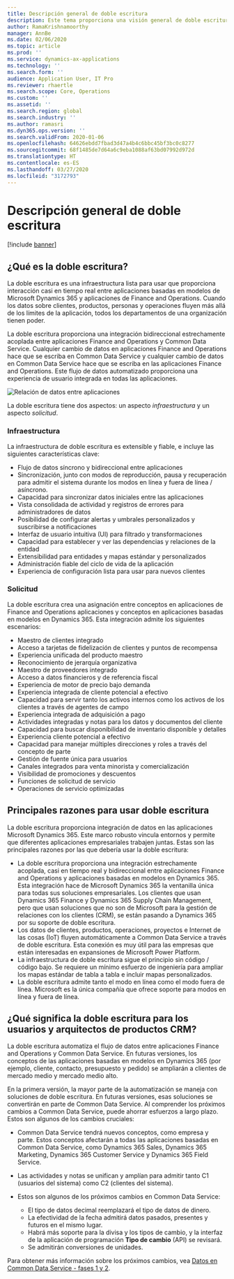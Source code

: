 ```yaml
---
title: Descripción general de doble escritura
description: Este tema proporciona una visión general de doble escritura. La doble escritura es una infraestructura que proporciona interacción casi en tiempo real entre aplicaciones basadas en modelos de Microsoft Dynamics 365 y aplicaciones de Finance and Operations.
author: RamaKrishnamoorthy
manager: AnnBe
ms.date: 02/06/2020
ms.topic: article
ms.prod: ''
ms.service: dynamics-ax-applications
ms.technology: ''
ms.search.form: ''
audience: Application User, IT Pro
ms.reviewer: rhaertle
ms.search.scope: Core, Operations
ms.custom: ''
ms.assetid: ''
ms.search.region: global
ms.search.industry: ''
ms.author: ramasri
ms.dyn365.ops.version: ''
ms.search.validFrom: 2020-01-06
ms.openlocfilehash: 64626ebdd7fbad3d47a4b4c6bbc45bf3bc0c8277
ms.sourcegitcommit: 68f1485de7d64a6c9eba1088af63bd07992d972d
ms.translationtype: HT
ms.contentlocale: es-ES
ms.lasthandoff: 03/27/2020
ms.locfileid: "3172793"
---
```

# <a name="dual-write-overview"></a>Descripción general de doble escritura

[!include [banner](../../includes/banner.md)]



## <a name="what-is-dual-write"></a>¿Qué es la doble escritura?

La doble escritura es una infraestructura lista para usar que proporciona interacción casi en tiempo real entre aplicaciones basadas en modelos de Microsoft Dynamics 365 y aplicaciones de Finance and Operations. Cuando los datos sobre clientes, productos, personas y operaciones fluyen más allá de los límites de la aplicación, todos los departamentos de una organización tienen poder.

La doble escritura proporciona una integración bidireccional estrechamente acoplada entre aplicaciones Finance and Operations y Common Data Service. Cualquier cambio de datos en aplicaciones Finance and Operations hace que se escriba en Common Data Service y cualquier cambio de datos en Common Data Service hace que se escriba en las aplicaciones Finance and Operations. Este flujo de datos automatizado proporciona una experiencia de usuario integrada en todas las aplicaciones.

![Relación de datos entre aplicaciones](media/dual-write-overview.jpg)

La doble escritura tiene dos aspectos: un aspecto *infraestructura* y un aspecto *solicitud*.

### <a name="infrastructure"></a>Infraestructura

La infraestructura de doble escritura es extensible y fiable, e incluye las siguientes características clave:

+ Flujo de datos síncrono y bidireccional entre aplicaciones
+ Sincronización, junto con modos de reproducción, pausa y recuperación para admitir el sistema durante los modos en línea y fuera de línea / asíncrono.
+ Capacidad para sincronizar datos iniciales entre las aplicaciones
+ Vista consolidada de actividad y registros de errores para administradores de datos
+ Posibilidad de configurar alertas y umbrales personalizados y suscribirse a notificaciones
+ Interfaz de usuario intuitiva (UI) para filtrado y transformaciones
+ Capacidad para establecer y ver las dependencias y relaciones de la entidad
+ Extensibilidad para entidades y mapas estándar y personalizados
+ Administración fiable del ciclo de vida de la aplicación
+ Experiencia de configuración lista para usar para nuevos clientes

### <a name="application"></a>Solicitud

La doble escritura crea una asignación entre conceptos en aplicaciones de Finance and Operations aplicaciones y conceptos en aplicaciones basadas en modelos en Dynamics 365. Esta integración admite los siguientes escenarios:

+ Maestro de clientes integrado
+ Acceso a tarjetas de fidelización de clientes y puntos de recompensa
+ Experiencia unificada del producto maestro
+ Reconocimiento de jerarquía organizativa
+ Maestro de proveedores integrado
+ Acceso a datos financieros y de referencia fiscal
+ Experiencia de motor de precio bajo demanda
+ Experiencia integrada de cliente potencial a efectivo
+ Capacidad para servir tanto los activos internos como los activos de los clientes a través de agentes de campo
+ Experiencia integrada de adquisición a pago
+ Actividades integradas y notas para los datos y documentos del cliente
+ Capacidad para buscar disponibilidad de inventario disponible y detalles
+ Experiencia cliente potencial a efectivo
+ Capacidad para manejar múltiples direcciones y roles a través del concepto de parte
+ Gestión de fuente única para usuarios
+ Canales integrados para venta minorista y comercialización
+ Visibilidad de promociones y descuentos
+ Funciones de solicitud de servicio
+ Operaciones de servicio optimizadas

## <a name="top-reasons-to-use-dual-write"></a>Principales razones para usar doble escritura

La doble escritura proporciona integración de datos en las aplicaciones Microsoft Dynamics 365. Este marco robusto vincula entornos y permite que diferentes aplicaciones empresariales trabajen juntas. Estas son las principales razones por las que debería usar la doble escritura:

+ La doble escritura proporciona una integración estrechamente acoplada, casi en tiempo real y bidireccional entre aplicaciones Finance and Operations y aplicaciones basadas en modelos en Dynamics 365. Esta integración hace de Microsoft Dynamics 365 la ventanilla única para todas sus soluciones empresariales. Los clientes que usan Dynamics 365 Finance y Dynamics 365 Supply Chain Management, pero que usan soluciones que no son de Microsoft para la gestión de relaciones con los clientes (CRM), se están pasando a Dynamics 365 por su soporte de doble escritura.
+ Los datos de clientes, productos, operaciones, proyectos e Internet de las cosas (IoT) fluyen automáticamente a Common Data Service a través de doble escritura. Esta conexión es muy útil para las empresas que están interesadas en expansiones de Microsoft Power Platform.
+ La infraestructura de doble escritura sigue el principio sin código / código bajo. Se requiere un mínimo esfuerzo de ingeniería para ampliar los mapas estándar de tabla a tabla e incluir mapas personalizados.
+ La doble escritura admite tanto el modo en línea como el modo fuera de línea. Microsoft es la única compañía que ofrece soporte para modos en línea y fuera de línea.

## <a name="what-does-dual-write-mean-for-users-and-architects-of-crm-products"></a>¿Qué significa la doble escritura para los usuarios y arquitectos de productos CRM?

La doble escritura automatiza el flujo de datos entre aplicaciones Finance and Operations y Common Data Service. En futuras versiones, los conceptos de las aplicaciones basadas en modelos en Dynamics 365 (por ejemplo, cliente, contacto, presupuesto y pedido) se ampliarán a clientes de mercado medio y mercado medio alto.

En la primera versión, la mayor parte de la automatización se maneja con soluciones de doble escritura. En futuras versiones, esas soluciones se convertirán en parte de Common Data Service. Al comprender los próximos cambios a Common Data Service, puede ahorrar esfuerzos a largo plazo. Estos son algunos de los cambios cruciales:

+ Common Data Service tendrá nuevos conceptos, como empresa y parte. Estos conceptos afectarán a todas las aplicaciones basadas en Common Data Service, como Dynamics 365 Sales, Dynamics 365 Marketing, Dynamics 365 Customer Service y Dynamics 365 Field Service.
+ Las actividades y notas se unifican y amplían para admitir tanto C1 (usuarios del sistema) como C2 (clientes del sistema).
+ Estos son algunos de los próximos cambios en Common Data Service:

    - El tipo de datos decimal reemplazará el tipo de datos de dinero.
    - La efectividad de la fecha admitirá datos pasados, presentes y futuros en el mismo lugar.
    - Habrá más soporte para la divisa y los tipos de cambio, y la interfaz de la aplicación de programación **Tipo de cambio** (API) se revisará.
    - Se admitirán conversiones de unidades.

Para obtener más información sobre los próximos cambios, vea [Datos en Common Data Service - fases 1 y 2](https://docs.microsoft.com/dynamics365-release-plan/2019wave2/finance-operations-crossapp-capabilities/data-common-data-service-phase-1).
